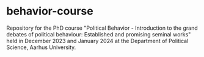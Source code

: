 # behavior-course
Repository for the PhD course "Political Behavior - Introduction to the grand debates of political behaviour: Established and promising seminal works" held in December 2023 and January 2024 at the Department of Political Science, Aarhus University.
